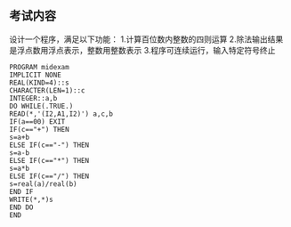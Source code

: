 ## 考试内容
设计一个程序，满足以下功能：
1.计算百位数内整数的四则运算
2.除法输出结果是浮点数用浮点表示，整数用整数表示
3.程序可连续运行，输入特定符号终止

```
PROGRAM midexam
IMPLICIT NONE
REAL(KIND=4)::s
CHARACTER(LEN=1)::c
INTEGER::a,b
DO WHILE(.TRUE.)
READ(*,'(I2,A1,I2)') a,c,b
IF(a==00) EXIT
IF(c=="+") THEN
s=a+b
ELSE IF(c=="-") THEN
s=a-b
ELSE IF(c=="*") THEN
s=a*b
ELSE IF(c=="/") THEN
s=real(a)/real(b)
END IF
WRITE(*,*)s
END DO
END
```
